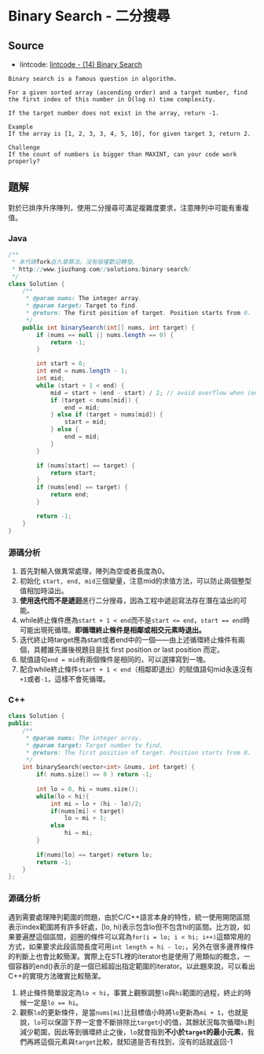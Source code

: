 # Binary Search - 二分搜尋

## Source

- lintcode: [lintcode - (14) Binary Search](http://www.lintcode.com/en/problem/binary-search/)

```
Binary search is a famous question in algorithm.

For a given sorted array (ascending order) and a target number, find the first index of this number in O(log n) time complexity.

If the target number does not exist in the array, return -1.

Example
If the array is [1, 2, 3, 3, 4, 5, 10], for given target 3, return 2.

Challenge
If the count of numbers is bigger than MAXINT, can your code work properly?
```

## 題解

對於已排序升序陣列，使用二分搜尋可滿足複雜度要求，注意陣列中可能有重複值。

### Java

```java
/**
 * 本代碼fork自九章算法。沒有版權歡迎轉發。
 * http://www.jiuzhang.com//solutions/binary-search/
 */
class Solution {
    /**
     * @param nums: The integer array.
     * @param target: Target to find.
     * @return: The first position of target. Position starts from 0.
     */
    public int binarySearch(int[] nums, int target) {
        if (nums == null || nums.length == 0) {
            return -1;
        }

        int start = 0;
        int end = nums.length - 1;
        int mid;
        while (start + 1 < end) {
            mid = start + (end - start) / 2; // avoid overflow when (end + start)
            if (target < nums[mid]) {
                end = mid;
            } else if (target > nums[mid]) {
                start = mid;
            } else {
                end = mid;
            }
        }

        if (nums[start] == target) {
            return start;
        }
        if (nums[end] == target) {
            return end;
        }

        return -1;
    }
}
```

### 源碼分析

1. 首先對輸入做異常處理，陣列為空或者長度為0。
2. 初始化 `start, end, mid`三個變量，注意mid的求值方法，可以防止兩個整型值相加時溢出。
3. **使用迭代而不是遞迴**進行二分搜尋，因為工程中遞迴寫法存在潛在溢出的可能。
4. while終止條件應為`start + 1 < end`而不是`start <= end`，`start == end`時可能出現死循環。**即循環終止條件是相鄰或相交元素時退出。**
5. 迭代終止時target應為start或者end中的一個——由上述循環終止條件有兩個，具體誰先誰後視題目是找 first position or last position 而定。
6. 賦值語句`end = mid`有兩個條件是相同的，可以選擇寫到一塊。
7. 配合while終止條件`start + 1 < end`（相鄰即退出）的賦值語句mid永遠沒有`+1`或者`-1`，這樣不會死循環。

### C++

```c++
class Solution {
public:
    /**
     * @param nums: The integer array.
     * @param target: Target number to find.
     * @return: The first position of target. Position starts from 0. 
     */
    int binarySearch(vector<int> &nums, int target) {
        if( nums.size() == 0 ) return -1;
    
        int lo = 0, hi = nums.size();
        while(lo < hi){
            int mi = lo + (hi - lo)/2;
            if(nums[mi] < target)
                lo = mi + 1;
            else
                hi = mi;
        }
        
        if(nums[lo] == target) return lo;
        return -1;
    }
};

```
### 源碼分析

遇到需要處理陣列範圍的問題，由於C/C++語言本身的特性，統一使用開閉區間表示index範圍將有許多好處，[lo, hi)表示包含lo但不包含hi的區間。比方說，如果要遍歷這個區間，迴圈的條件可以寫為`for(i = lo; i < hi; i++)`這類常用的方式，如果要求此段區間長度可用`int length = hi - lo;`，另外在很多邊界條件的判斷上也會比較簡潔。實際上在STL裡的iterator也是使用了用類似的概念，一個容器的end()表示的是一個已經超出指定範圍的iterator。以此題來說，可以看出C++的實現方法確實比較簡潔。

1. 終止條件簡單設定為`lo < hi`，事實上觀察調整`lo`與`hi`範圍的過程，終止的時候一定是`lo == hi`。
2. 觀察`lo`的更新條件，是當`nums[mi]`比目標值小時將`lo`更新為`mi + 1`，也就是說，`lo`可以保證下界一定會不斷排除比`target`小的值，其餘狀況每次循環`hi`則減少範圍，因此等到循環終止之後，`lo`就會指到**不小於`target`的最小元素**，我們再將這個元素與`target`比較，就知道是否有找到，沒有的話就返回-1